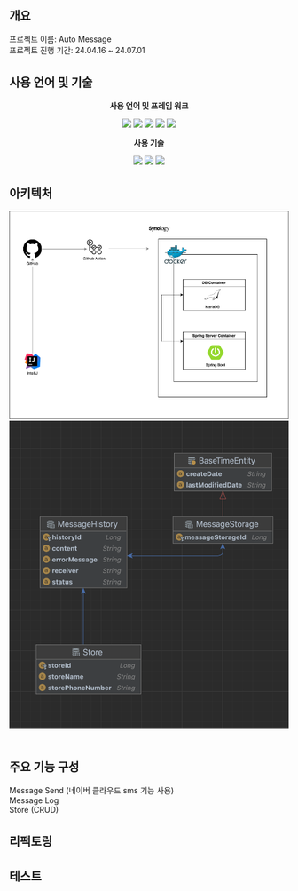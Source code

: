<h2>개요</h2>
<p>
프로젝트 이름: Auto Message<br>
프로젝트 진행 기간: 24.04.16 ~ 24.07.01<br>
</p>
<h6></h6> 
<h2>사용 언어 및 기술</h2>
<div align="center">
<p style="font-weight: bolder">사용 언어 및 프레임 워크</p>
    <img src="https://img.shields.io/badge/java-007396?style=for-the-badge&logo=java&logoColor=white">
    <img src="https://img.shields.io/badge/springboot-6DB33F?style=for-the-badge&logo=springboot&logoColor=white">
    <img src="https://img.shields.io/badge/javascript-F7DF1E?style=for-the-badge&logo=javascript&logoColor=black">
    <img src="https://img.shields.io/badge/thymeleaf-005F0F?style=for-the-badge&logo=thymeleaf&logoColor=white">
<img src="https://img.shields.io/badge/mariadb-003545?style=for-the-badge&logo=mariadb&logoColor=white">
<p style="font-weight: bolder">사용 기술</p>
    <img src="https://img.shields.io/badge/synology-white?style=for-the-badge&logo=synology&logoColor=black">
    <img src="https://img.shields.io/badge/docker-2496ED?style=for-the-badge&logo=docker&logoColor=white">
    <img src="https://img.shields.io/badge/githubactions-2088FF?style=for-the-badge&logo=githubactions&logoColor=white">

</div>
<h6></h6> 
<h2>아키텍처</h2>
<div><img src="src/main/resources/static/images/diagram.png"></div>
<div><img src="src/main/resources/static/images/erd.png"></div>
<br>
<h6></h6>  
<h2>주요 기능 구성</h2>

<div>
    <p>
        Message Send (네이버 클라우드 sms 기능 사용) <br>
        Message Log <br>
        Store (CRUD) <br>
    </p>
</div>
<h6></h6> 
<h2>리팩토링</h2>
<h6></h6> 
<h2>테스트</h2>
<h6></h6> 
